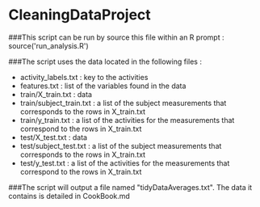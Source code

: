 # CleaningDataProject

###This script can be run by source this file within an R prompt : source('run_analysis.R')

###The script uses the data located in the following files :

* activity_labels.txt : key to the activities
* features.txt : list of the variables found in the data
* train/X_train.txt : data
* train/subject_train.txt : a list of the subject measurements that corresponds to the rows in X_train.txt
* train/y_train.txt : a list of the activities for the measurements that correspond to the rows in X_train.txt
* test/X_test.txt : data
* test/subject_test.txt : a list of the subject measurements that corresponds to the rows in X_train.txt
* test/y_test.txt : a list of the activities for the measurements that correspond to the rows in X_train.txt

###The script will output a file named "tidyDataAverages.txt". The data it contains is detailed in CookBook.md
